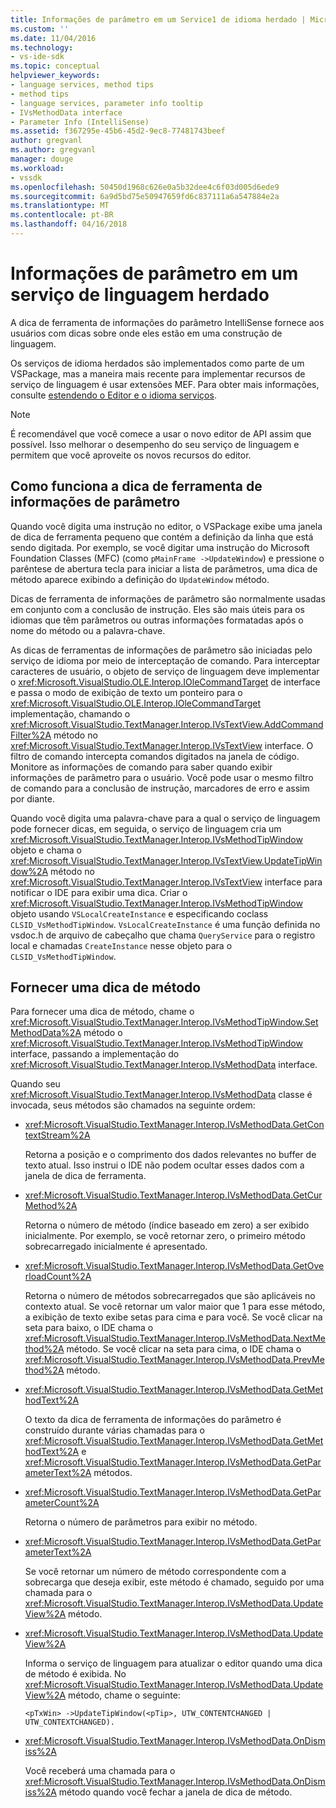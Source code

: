 ```yaml
---
title: Informações de parâmetro em um Service1 de idioma herdado | Microsoft Docs
ms.custom: ''
ms.date: 11/04/2016
ms.technology:
- vs-ide-sdk
ms.topic: conceptual
helpviewer_keywords:
- language services, method tips
- method tips
- language services, parameter info tooltip
- IVsMethodData interface
- Parameter Info (IntelliSense)
ms.assetid: f367295e-45b6-45d2-9ec8-77481743beef
author: gregvanl
ms.author: gregvanl
manager: douge
ms.workload:
- vssdk
ms.openlocfilehash: 50450d1968c626e0a5b32dee4c6f03d005d6ede9
ms.sourcegitcommit: 6a9d5bd75e50947659fd6c837111a6a547884e2a
ms.translationtype: MT
ms.contentlocale: pt-BR
ms.lasthandoff: 04/16/2018
---
```

# <a name="parameter-info-in-a-legacy-language-service"></a>Informações de parâmetro em um serviço de linguagem herdado
A dica de ferramenta de informações do parâmetro IntelliSense fornece aos usuários com dicas sobre onde eles estão em uma construção de linguagem.  
  
 Os serviços de idioma herdados são implementados como parte de um VSPackage, mas a maneira mais recente para implementar recursos de serviço de linguagem é usar extensões MEF. Para obter mais informações, consulte [estendendo o Editor e o idioma serviços](../../extensibility/extending-the-editor-and-language-services.md).  
  
> [!NOTE]
>  É recomendável que você comece a usar o novo editor de API assim que possível. Isso melhorar o desempenho do seu serviço de linguagem e permitem que você aproveite os novos recursos do editor.  
  
## <a name="how-parameter-info-tooltips-work"></a>Como funciona a dica de ferramenta de informações de parâmetro  
 Quando você digita uma instrução no editor, o VSPackage exibe uma janela de dica de ferramenta pequeno que contém a definição da linha que está sendo digitada. Por exemplo, se você digitar uma instrução do Microsoft Foundation Classes (MFC) (como `pMainFrame ->UpdateWindow`) e pressione o parêntese de abertura tecla para iniciar a lista de parâmetros, uma dica de método aparece exibindo a definição do `UpdateWindow` método.  
  
 Dicas de ferramenta de informações de parâmetro são normalmente usadas em conjunto com a conclusão de instrução. Eles são mais úteis para os idiomas que têm parâmetros ou outras informações formatadas após o nome do método ou a palavra-chave.  
  
 As dicas de ferramentas de informações de parâmetro são iniciadas pelo serviço de idioma por meio de interceptação de comando. Para interceptar caracteres de usuário, o objeto de serviço de linguagem deve implementar o <xref:Microsoft.VisualStudio.OLE.Interop.IOleCommandTarget> de interface e passa o modo de exibição de texto um ponteiro para o <xref:Microsoft.VisualStudio.OLE.Interop.IOleCommandTarget> implementação, chamando o <xref:Microsoft.VisualStudio.TextManager.Interop.IVsTextView.AddCommandFilter%2A> método no <xref:Microsoft.VisualStudio.TextManager.Interop.IVsTextView> interface. O filtro de comando intercepta comandos digitados na janela de código. Monitore as informações de comando para saber quando exibir informações de parâmetro para o usuário. Você pode usar o mesmo filtro de comando para a conclusão de instrução, marcadores de erro e assim por diante.  
  
 Quando você digita uma palavra-chave para a qual o serviço de linguagem pode fornecer dicas, em seguida, o serviço de linguagem cria um <xref:Microsoft.VisualStudio.TextManager.Interop.IVsMethodTipWindow> objeto e chama o <xref:Microsoft.VisualStudio.TextManager.Interop.IVsTextView.UpdateTipWindow%2A> método no <xref:Microsoft.VisualStudio.TextManager.Interop.IVsTextView> interface para notificar o IDE para exibir uma dica. Criar o <xref:Microsoft.VisualStudio.TextManager.Interop.IVsMethodTipWindow> objeto usando `VSLocalCreateInstance` e especificando coclass `CLSID_VsMethodTipWindow`. `VsLocalCreateInstance` é uma função definida no vsdoc.h de arquivo de cabeçalho que chama `QueryService` para o registro local e chamadas `CreateInstance` nesse objeto para o `CLSID_VsMethodTipWindow`.  
  
## <a name="providing-a-method-tip"></a>Fornecer uma dica de método  
 Para fornecer uma dica de método, chame o <xref:Microsoft.VisualStudio.TextManager.Interop.IVsMethodTipWindow.SetMethodData%2A> método o <xref:Microsoft.VisualStudio.TextManager.Interop.IVsMethodTipWindow> interface, passando a implementação do <xref:Microsoft.VisualStudio.TextManager.Interop.IVsMethodData> interface.  
  
 Quando seu <xref:Microsoft.VisualStudio.TextManager.Interop.IVsMethodData> classe é invocada, seus métodos são chamados na seguinte ordem:  
  
-   <xref:Microsoft.VisualStudio.TextManager.Interop.IVsMethodData.GetContextStream%2A>  
  
     Retorna a posição e o comprimento dos dados relevantes no buffer de texto atual. Isso instrui o IDE não podem ocultar esses dados com a janela de dica de ferramenta.  
  
-   <xref:Microsoft.VisualStudio.TextManager.Interop.IVsMethodData.GetCurMethod%2A>  
  
     Retorna o número de método (índice baseado em zero) a ser exibido inicialmente. Por exemplo, se você retornar zero, o primeiro método sobrecarregado inicialmente é apresentado.  
  
-   <xref:Microsoft.VisualStudio.TextManager.Interop.IVsMethodData.GetOverloadCount%2A>  
  
     Retorna o número de métodos sobrecarregados que são aplicáveis no contexto atual. Se você retornar um valor maior que 1 para esse método, a exibição de texto exibe setas para cima e para você. Se você clicar na seta para baixo, o IDE chama o <xref:Microsoft.VisualStudio.TextManager.Interop.IVsMethodData.NextMethod%2A> método. Se você clicar na seta para cima, o IDE chama o <xref:Microsoft.VisualStudio.TextManager.Interop.IVsMethodData.PrevMethod%2A> método.  
  
-   <xref:Microsoft.VisualStudio.TextManager.Interop.IVsMethodData.GetMethodText%2A>  
  
     O texto da dica de ferramenta de informações do parâmetro é construído durante várias chamadas para o <xref:Microsoft.VisualStudio.TextManager.Interop.IVsMethodData.GetMethodText%2A> e <xref:Microsoft.VisualStudio.TextManager.Interop.IVsMethodData.GetParameterText%2A> métodos.  
  
-   <xref:Microsoft.VisualStudio.TextManager.Interop.IVsMethodData.GetParameterCount%2A>  
  
     Retorna o número de parâmetros para exibir no método.  
  
-   <xref:Microsoft.VisualStudio.TextManager.Interop.IVsMethodData.GetParameterText%2A>  
  
     Se você retornar um número de método correspondente com a sobrecarga que deseja exibir, este método é chamado, seguido por uma chamada para o <xref:Microsoft.VisualStudio.TextManager.Interop.IVsMethodData.UpdateView%2A> método.  
  
-   <xref:Microsoft.VisualStudio.TextManager.Interop.IVsMethodData.UpdateView%2A>  
  
     Informa o serviço de linguagem para atualizar o editor quando uma dica de método é exibida. No <xref:Microsoft.VisualStudio.TextManager.Interop.IVsMethodData.UpdateView%2A> método, chame o seguinte:  
  
    ```  
    <pTxWin> ->UpdateTipWindow(<pTip>, UTW_CONTENTCHANGED | UTW_CONTEXTCHANGED).  
    ```  
  
-   <xref:Microsoft.VisualStudio.TextManager.Interop.IVsMethodData.OnDismiss%2A>  
  
     Você receberá uma chamada para o <xref:Microsoft.VisualStudio.TextManager.Interop.IVsMethodData.OnDismiss%2A> método quando você fechar a janela de dica de método.